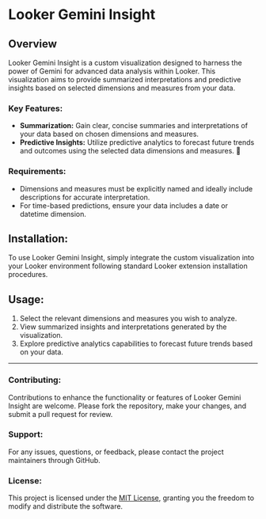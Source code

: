 # Looker Gemini Insight

## Overview

Looker Gemini Insight is a custom visualization designed to harness the power of Gemini for advanced data analysis within Looker. This visualization aims to provide summarized interpretations and predictive insights based on selected dimensions and measures from your data.

### Key Features:
- **Summarization:** Gain clear, concise summaries and interpretations of your data based on chosen dimensions and measures.
- **Predictive Insights:** Utilize predictive analytics to forecast future trends and outcomes using the selected data dimensions and measures. 🔮

### Requirements:
- Dimensions and measures must be explicitly named and ideally include descriptions for accurate interpretation.
- For time-based predictions, ensure your data includes a date or datetime dimension.

## Installation:
To use Looker Gemini Insight, simply integrate the custom visualization into your Looker environment following standard Looker extension installation procedures.

## Usage:
1. Select the relevant dimensions and measures you wish to analyze.
2. View summarized insights and interpretations generated by the visualization.
3. Explore predictive analytics capabilities to forecast future trends based on your data.

---

### Contributing:
Contributions to enhance the functionality or features of Looker Gemini Insight are welcome. Please fork the repository, make your changes, and submit a pull request for review.

### Support:
For any issues, questions, or feedback, please contact the project maintainers through GitHub.

### License:
This project is licensed under the [MIT License](link-to-license), granting you the freedom to modify and distribute the software.